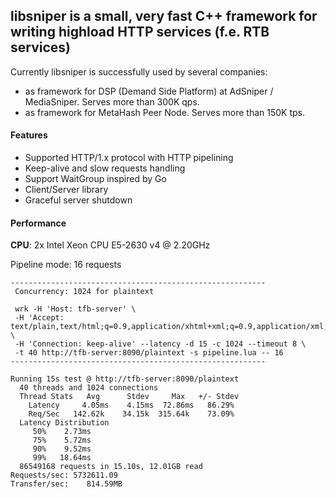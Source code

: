 libsniper is a small, very fast C++ framework for writing highload HTTP services (f.e. RTB services)
------------------------------------------------

Currently libsniper is successfully used by several companies:
- as framework for DSP (Demand Side Platform) at AdSniper / MediaSniper. Serves more than 300K qps.
- as framework for MetaHash Peer Node. Serves more than 150K tps.

#### Features

* Supported HTTP/1.x protocol with HTTP pipelining
* Keep-alive and slow requests handling
* Support WaitGroup inspired by Go
* Client/Server library
* Graceful server shutdown

#### Performance
**CPU**: 2x Intel Xeon CPU E5-2630 v4 @ 2.20GHz

Pipeline mode: 16 requests

```
---------------------------------------------------------
 Concurrency: 1024 for plaintext

 wrk -H 'Host: tfb-server' \
 -H 'Accept: text/plain,text/html;q=0.9,application/xhtml+xml;q=0.9,application/xml;q=0.8,*/*;q=0.7' \
 -H 'Connection: keep-alive' --latency -d 15 -c 1024 --timeout 8 \
 -t 40 http://tfb-server:8090/plaintext -s pipeline.lua -- 16
---------------------------------------------------------

Running 15s test @ http://tfb-server:8090/plaintext
  40 threads and 1024 connections
  Thread Stats   Avg      Stdev     Max   +/- Stdev
    Latency     4.05ms    4.15ms  72.86ms   86.29%
    Req/Sec   142.62k    34.15k  315.64k    73.09%
  Latency Distribution
     50%    2.73ms
     75%    5.72ms
     90%    9.52ms
     99%   18.64ms
  86549168 requests in 15.10s, 12.01GB read
Requests/sec: 5732611.09
Transfer/sec:    814.59MB
```
